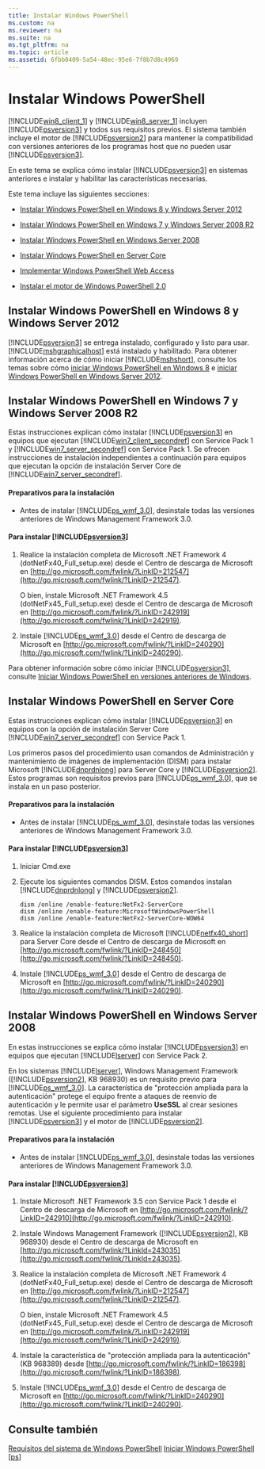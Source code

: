 ```yaml
---
title: Instalar Windows PowerShell
ms.custom: na
ms.reviewer: na
ms.suite: na
ms.tgt_pltfrm: na
ms.topic: article
ms.assetid: 6fbb0409-5a54-48ec-95e6-7f8b7d8c4969
---
```

# Instalar Windows PowerShell
[!INCLUDE[win8_client_1](../Token/win8_client_1_md.md)] y [!INCLUDE[win8_server_1](../Token/win8_server_1_md.md)] incluyen [!INCLUDE[psversion3](../Token/psversion3_md.md)] y todos sus requisitos previos. El sistema también incluye el motor de [!INCLUDE[psversion2](../Token/psversion2_md.md)] para mantener la compatibilidad con versiones anteriores de los programas host que no pueden usar [!INCLUDE[psversion3](../Token/psversion3_md.md)].

En este tema se explica cómo instalar [!INCLUDE[psversion3](../Token/psversion3_md.md)] en sistemas anteriores e instalar y habilitar las características necesarias.

Este tema incluye las siguientes secciones:

-   [Instalar Windows PowerShell en Windows 8 y Windows Server 2012](../Topic/Installing-Windows-PowerShell.md#BKMK_InstallingOnWindows8andWindowsServer2012)

-   [Instalar Windows PowerShell en Windows 7 y Windows Server 2008 R2](../Topic/Installing-Windows-PowerShell.md#BKMK_InstallingOnWindows7andWindowsServer2008R2)

-   [Instalar Windows PowerShell en Windows Server 2008](../Topic/Installing-Windows-PowerShell.md#BKMK_InstallingOnWindowsServer2008LH)

-   [Instalar Windows PowerShell en Server Core](../Topic/Installing-Windows-PowerShell.md#BKMK_InstallingOnServerCore)

-   [Implementar Windows PowerShell Web Access](assetId:///639d0eff-98a3-4124-b52c-26921ebd98b0)

-   [Instalar el motor de Windows PowerShell 2.0](../Topic/Installing-the-Windows-PowerShell-2.0-Engine.md)

## <a name="BKMK_InstallingOnWindows8andWindowsServer2012"></a>Instalar Windows PowerShell en Windows 8 y Windows Server 2012
[!INCLUDE[psversion3](../Token/psversion3_md.md)] se entrega instalado, configurado y listo para usar. [!INCLUDE[mshgraphicalhost](../Token/mshgraphicalhost_md.md)] está instalado y habilitado. Para obtener información acerca de cómo iniciar [!INCLUDE[mshshort](../Token/mshshort_md.md)], consulte los temas sobre cómo [iniciar Windows PowerShell en Windows 8](assetId:///d7be1668-8617-4890-ad90-dd9765fbd2c3) e [iniciar Windows PowerShell en Windows Server 2012](assetId:///4fc0110a-cc0c-42a4-bbb5-3cc89a0fc968).

## <a name="BKMK_InstallingOnWindows7andWindowsServer2008R2"></a>Instalar Windows PowerShell en Windows 7 y Windows Server 2008 R2
Estas instrucciones explican cómo instalar [!INCLUDE[psversion3](../Token/psversion3_md.md)] en equipos que ejecutan [!INCLUDE[win7_client_secondref](../Token/win7_client_secondref_md.md)] con Service Pack 1 y [!INCLUDE[win7_server_secondref](../Token/win7_server_secondref_md.md)] con Service Pack 1. Se ofrecen instrucciones de instalación independientes a continuación para equipos que ejecutan la opción de instalación Server Core de [!INCLUDE[win7_server_secondref](../Token/win7_server_secondref_md.md)].

#### Preparativos para la instalación

-   Antes de instalar [!INCLUDE[ps_wmf_3.0](../Token/ps_wmf_3.0_md.md)], desinstale todas las versiones anteriores de Windows Management Framework 3.0.

#### Para instalar [!INCLUDE[psversion3](../Token/psversion3_md.md)]

1.  Realice la instalación completa de Microsoft .NET Framework 4 (dotNetFx40_Full_setup.exe) desde el Centro de descarga de Microsoft en [http://go.microsoft.com/fwlink/?LinkID=212547](http://go.microsoft.com/fwlink/?LinkID=212547).

    O bien, instale Microsoft .NET Framework 4.5 (dotNetFx45_Full_setup.exe) desde el Centro de descarga de Microsoft en [http://go.microsoft.com/fwlink/?LinkID=242919](http://go.microsoft.com/fwlink/?LinkID=242919).

2.  Instale [!INCLUDE[ps_wmf_3.0](../Token/ps_wmf_3.0_md.md)] desde el Centro de descarga de Microsoft en [http://go.microsoft.com/fwlink/?LinkID=240290](http://go.microsoft.com/fwlink/?LinkID=240290).

Para obtener información sobre cómo iniciar [!INCLUDE[psversion3](../Token/psversion3_md.md)], consulte [Iniciar Windows PowerShell en versiones anteriores de Windows](../Topic/Starting-Windows-PowerShell-on-Earlier-Versions-of-Windows.md).

## <a name="BKMK_InstallingOnServerCore"></a>Instalar Windows PowerShell en Server Core
Estas instrucciones explican cómo instalar [!INCLUDE[psversion3](../Token/psversion3_md.md)] en equipos con la opción de instalación Server Core [!INCLUDE[win7_server_secondref](../Token/win7_server_secondref_md.md)] con Service Pack 1.

Los primeros pasos del procedimiento usan comandos de Administración y mantenimiento de imágenes de implementación (DISM) para instalar Microsoft [!INCLUDE[dnprdnlong](../Token/dnprdnlong_md.md)] para Server Core y [!INCLUDE[psversion2](../Token/psversion2_md.md)]. Estos programas son requisitos previos para [!INCLUDE[ps_wmf_3.0](../Token/ps_wmf_3.0_md.md)], que se instala en un paso posterior.

#### Preparativos para la instalación

-   Antes de instalar [!INCLUDE[ps_wmf_3.0](../Token/ps_wmf_3.0_md.md)], desinstale todas las versiones anteriores de Windows Management Framework 3.0.

#### Para instalar [!INCLUDE[psversion3](../Token/psversion3_md.md)]

1.  Iniciar Cmd.exe

2.  Ejecute los siguientes comandos DISM. Estos comandos instalan [!INCLUDE[dnprdnlong](../Token/dnprdnlong_md.md)] y [!INCLUDE[psversion2](../Token/psversion2_md.md)].

    ```
    dism /online /enable-feature:NetFx2-ServerCore
    dism /online /enable-feature:MicrosoftWindowsPowerShell
    dism /online /enable-feature:NetFx2-ServerCore-WOW64
    ```

3.  Realice la instalación completa de Microsoft [!INCLUDE[netfx40_short](../Token/netfx40_short_md.md)] para Server Core desde el Centro de descarga de Microsoft en [http://go.microsoft.com/fwlink/?LinkID=248450](http://go.microsoft.com/fwlink/?LinkID=248450).

4.  Instale [!INCLUDE[ps_wmf_3.0](../Token/ps_wmf_3.0_md.md)] desde el Centro de descarga de Microsoft en [http://go.microsoft.com/fwlink/?LinkID=240290](http://go.microsoft.com/fwlink/?LinkID=240290).

## <a name="BKMK_InstallingOnWindowsServer2008LH"></a>Instalar Windows PowerShell en Windows Server 2008
En estas instrucciones se explica cómo instalar [!INCLUDE[psversion3](../Token/psversion3_md.md)] en equipos que ejecutan [!INCLUDE[lserver](../Token/lserver_md.md)] con Service Pack 2.

En los sistemas [!INCLUDE[lserver](../Token/lserver_md.md)], Windows Management Framework ([!INCLUDE[psversion2](../Token/psversion2_md.md)], KB 968930) es un requisito previo para [!INCLUDE[ps_wmf_3.0](../Token/ps_wmf_3.0_md.md)]. La característica de "protección ampliada para la autenticación" protege el equipo frente a ataques de reenvío de autenticación y le permite usar el parámetro **UseSSL** al crear sesiones remotas. Use el siguiente procedimiento para instalar [!INCLUDE[psversion3](../Token/psversion3_md.md)] y el motor de [!INCLUDE[psversion2](../Token/psversion2_md.md)].

#### Preparativos para la instalación

-   Antes de instalar [!INCLUDE[ps_wmf_3.0](../Token/ps_wmf_3.0_md.md)], desinstale todas las versiones anteriores de Windows Management Framework 3.0.

#### Para instalar [!INCLUDE[psversion3](../Token/psversion3_md.md)]

1.  Instale Microsoft .NET Framework 3.5 con Service Pack 1 desde el Centro de descarga de Microsoft en [http://go.microsoft.com/fwlink/?LinkID=242910](http://go.microsoft.com/fwlink/?LinkID=242910).

2.  Instale Windows Management Framework ([!INCLUDE[psversion2](../Token/psversion2_md.md)], KB 968930) desde el Centro de descarga de Microsoft en [http://go.microsoft.com/fwlink/?LinkId=243035](http://go.microsoft.com/fwlink/?LinkId=243035).

3.  Realice la instalación completa de Microsoft .NET Framework 4 (dotNetFx40_Full_setup.exe) desde el Centro de descarga de Microsoft en [http://go.microsoft.com/fwlink/?LinkID=212547](http://go.microsoft.com/fwlink/?LinkID=212547).

    O bien, instale Microsoft .NET Framework 4.5 (dotNetFx45_Full_setup.exe) desde el Centro de descarga de Microsoft en [http://go.microsoft.com/fwlink/?LinkID=242919](http://go.microsoft.com/fwlink/?LinkID=242919).

4.  Instale la característica de "protección ampliada para la autenticación" (KB 968389) desde [http://go.microsoft.com/fwlink/?LinkID=186398](http://go.microsoft.com/fwlink/?LinkID=186398).

5.  Instale [!INCLUDE[ps_wmf_3.0](../Token/ps_wmf_3.0_md.md)] desde el Centro de descarga de Microsoft en [http://go.microsoft.com/fwlink/?LinkID=240290](http://go.microsoft.com/fwlink/?LinkID=240290).

## Consulte también
[Requisitos del sistema de Windows PowerShell](../Topic/Windows-PowerShell-System-Requirements.md)
[Iniciar Windows PowerShell [ps]](assetId:///8ec8c2d7-8e7c-4722-a3d2-498fe5739a8e)



<!--HONumber=Apr16_HO1-->


